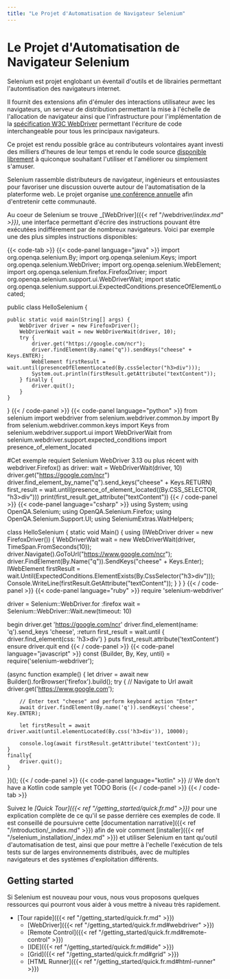 ```yaml
---
title: "Le Projet d'Automatisation de Navigateur Selenium"
---
```


# Le Projet d'Automatisation de Navigateur Selenium

Selenium est projet englobant un éventail d'outils et de librairies
permettant l'automtisation des navigateurs internet.

Il fournit des extensions afin d'émuler des interactions utilisateur avec les navigateurs, 
un serveur de distribution permettant la mise à l'échelle de l'allocation de navigateur 
ainsi que l'infrastructure pour l'implémentation de la [spécification W3C WebDriver](//www.w3.org/TR/webdriver/)
permettant l'écriture de code interchangeable pour tous les principaux navigateurs.

Ce projet est rendu possible grâce au contributeurs volontaires 
ayant investi des milliers d'heures de leur temps 
et rendu le code source [disponible librement](attr.md#license)
à quiconque souhaitant l'utiliser et l'améliorer ou simplement s'amuser.

Selenium rassemble distributeurs de navigateur, ingénieurs et entousiastes
pour favoriser une discussion ouverte autour de l'automatisation de la platerforme web.
Le projet organise [une conférence annuelle](//seleniumconf.com/) afin d'entretenir cette communauté.

Au coeur de Selenium se trouve _[WebDriver]({{< ref "/webdriver/_index.md" >}})_, 
une interface permettant d'écrire des instructions pouvant être exécutées indifférement par de nombreux navigateurs.
Voici par exemple une des plus simples instructions disponibles:

{{< code-tab >}}
  {{< code-panel language="java" >}}
import org.openqa.selenium.By;
import org.openqa.selenium.Keys;
import org.openqa.selenium.WebDriver;
import org.openqa.selenium.WebElement;
import org.openqa.selenium.firefox.FirefoxDriver;
import org.openqa.selenium.support.ui.WebDriverWait;
import static org.openqa.selenium.support.ui.ExpectedConditions.presenceOfElementLocated;

public class HelloSelenium {

    public static void main(String[] args) {
        WebDriver driver = new FirefoxDriver();
        WebDriverWait wait = new WebDriverWait(driver, 10);
        try {
            driver.get("https://google.com/ncr");
            driver.findElement(By.name("q")).sendKeys("cheese" + Keys.ENTER);
            WebElement firstResult = wait.until(presenceOfElementLocated(By.cssSelector("h3>div")));
            System.out.println(firstResult.getAttribute("textContent"));
        } finally {
            driver.quit();
        }
    }
}
  {{< / code-panel >}}
  {{< code-panel language="python" >}}
from selenium import webdriver
from selenium.webdriver.common.by import By
from selenium.webdriver.common.keys import Keys
from selenium.webdriver.support.ui import WebDriverWait
from selenium.webdriver.support.expected_conditions import presence_of_element_located

#Cet exemple requiert Selenium WebDriver 3.13 ou plus récent
with webdriver.Firefox() as driver:
    wait = WebDriverWait(driver, 10)
    driver.get("https://google.com/ncr")
    driver.find_element_by_name("q").send_keys("cheese" + Keys.RETURN)
    first_result = wait.until(presence_of_element_located((By.CSS_SELECTOR, "h3>div")))
    print(first_result.get_attribute("textContent"))
  {{< / code-panel >}}
  {{< code-panel language="csharp" >}}
using System;
using OpenQA.Selenium;
using OpenQA.Selenium.Firefox;
using OpenQA.Selenium.Support.UI;
using SeleniumExtras.WaitHelpers;

class HelloSelenium
{
    static void Main()
    {
        using (IWebDriver driver = new FirefoxDriver())
        {
            WebDriverWait wait = new WebDriverWait(driver, TimeSpan.FromSeconds(10));
            driver.Navigate().GoToUrl("https://www.google.com/ncr");
            driver.FindElement(By.Name("q")).SendKeys("cheese" + Keys.Enter);
            IWebElement firstResult = wait.Until(ExpectedConditions.ElementExists(By.CssSelector("h3>div")));
            Console.WriteLine(firstResult.GetAttribute("textContent"));
        }
    }
}
  {{< / code-panel >}}
  {{< code-panel language="ruby" >}}
require 'selenium-webdriver'

driver = Selenium::WebDriver.for :firefox
wait = Selenium::WebDriver::Wait.new(timeout: 10)

begin
  driver.get 'https://google.com/ncr'
  driver.find_element(name: 'q').send_keys 'cheese', :return
  first_result = wait.until { driver.find_element(css: 'h3>div') }
  puts first_result.attribute('textContent')
ensure
  driver.quit
end
  {{< / code-panel >}}
  {{< code-panel language="javascript" >}}
const {Builder, By, Key, until} = require('selenium-webdriver');

(async function example() {
    let driver = await new Builder().forBrowser('firefox').build();
    try {
        // Navigate to Url
        await driver.get('https://www.google.com');

        // Enter text "cheese" and perform keyboard action "Enter"
        await driver.findElement(By.name('q')).sendKeys('cheese', Key.ENTER);

        let firstResult = await driver.wait(until.elementLocated(By.css('h3>div')), 10000);

        console.log(await firstResult.getAttribute('textContent'));
    }
    finally{
        driver.quit();
    }
})();
  {{< / code-panel >}}
  {{< code-panel language="kotlin" >}}
// We don't have a Kotlin code sample yet TODO Boris
  {{< / code-panel >}}
{{< / code-tab >}}


Suivez le _[Quick Tour]({{< ref "/getting_started/quick.fr.md" >}})_ 
pour une explication complète de ce qu'il se passe derrière ces exemples de code. 
Il est conseillé de poursuivre cette [documentation narrative]({{< ref "/introduction/_index.md" >}}) 
afin de voir comment [installer]({{< ref "/selenium_installation/_index.md" >}}) 
et utiliser Selenium en tant qu'outil d'automatisation de test, 
ainsi que pour mettre à l'echelle l'exécution de tels tests sur de larges environnements distribués, 
avec de multiples navigateurs et des systèmes d'exploitation différents.

## Getting started

Si Selenium est nouveau pour vous,
nous vous proposons quelques ressources qui
pourront vous aider à vous mettre à niveau très rapidement.

* [Tour rapide]({{< ref "/getting_started/quick.fr.md" >}})
  * [WebDriver]({{< ref "/getting_started/quick.fr.md#webdriver" >}})
  * [Remote Control]({{< ref "/getting_started/quick.fr.md#remote-control" >}})
  * [IDE]({{< ref "/getting_started/quick.fr.md#ide" >}})
  * [Grid]({{< ref "/getting_started/quick.fr.md#grid" >}})
  * [HTML Runner]({{< ref "/getting_started/quick.fr.md#html-runner" >}})

